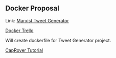 ## Docker Proposal

Link: [Marxist Tweet Generator](https://tweets-by-markov.herokuapp.com/)

[Docker Trello](https://trello.com/b/Bmw5Ufq8/bew-22-docker-deployments-devops)

Will create dockerfile for Tweet Generator project.

[CapRover Tutorial](https://www.youtube.com/watch?v=pIF5B-D8jD4)
